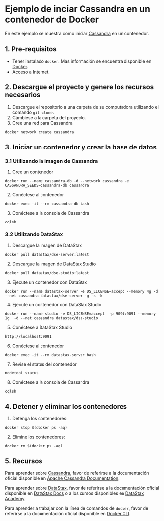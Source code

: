 # Ejemplo de inciar Cassandra en un contenedor de Docker

En este ejemplo se muestra como iniciar [Cassandra](http://cassandra.apache.org/) en un contenedor.


## 1. Pre-requisitos

* Tener instalado `docker`. Mas información se encuentra disponible en [Docker](https://www.docker.com/community-edition).
* Acceso a Internet.


## 2. Descargue el proyecto y genere los recursos necesarios

1. Descargue el repositorio a una carpeta de su computadora utilizando el comando `git clone`.
2. Cámbiese a la carpeta del proyecto.
3. Cree una red para Cassandra

`docker network create cassandra`


## 3. Iniciar un contenedor y crear la base de datos

### 3.1 Utilizando la imagen de Cassandra

1. Cree un contenedor

`docker run --name cassandra-db -d --network cassandra -e CASSANDRA_SEEDS=cassandra-db cassandra` 

2. Conéctese al contenedor

`docker exec -it --rm cassandra-db bash`

3. Conéctese a la consola de Cassandra

`cqlsh`

### 3.2 Utilizando DataStax

1. Descargue la imagen de DataStax

`docker pull datastax/dse-server:latest`

2. Descargue la imagen de DataStax Studio

`docker pull datastax/dse-studio:latest`

3. Ejecute un contenedor con DataStax

`docker run --name datastax-server -e DS_LICENSE=accept --memory 4g -d --net cassandra datastax/dse-server -g -s -k`

4. Ejecute un contenedor con DataStax Studio

`docker run --name studio -e DS_LICENSE=accept  -p 9091:9091 --memory 1g  -d --net cassandra datastax/dse-studio`

5. Conéctese a DataStax Studio

`http://localhost:9091`

6. Conéctese al contenedor

`docker exec -it --rm datastax-server bash`

7. Revise el status del contenedor 

`nodetool status`

8. Conéctese a la consola de Cassandra

`cqlsh`


## 4. Detener y eliminar los contenedores

1. Detenga los contenedores:

`docker stop $(docker ps -aq)`

2. Elimine los contenedores:

`docker rm $(docker ps -aq)`


## 5. Recursos

Para aprender sobre [Cassandra](http://cassandra.apache.org/), favor de referirse a la documentación oficial disponible en [Apache Cassandra Documentation](http://cassandra.apache.org/doc/latest/).

Para aprender sobre [DataStax](https://www.datastax.com/), favor de referirse a la documentación oficial disponible en [DataStax Docs](https://docs.datastax.com/en/landing_page/doc/landing_page/current.html) o a los cursos disponibles en [DataStax Academy](https://academy.datastax.com/).

Para aprender a trabajar con la línea de comandos de `docker`, favor de referirse a la documentación oficial disponible en [Docker CLI](https://docs.docker.com/engine/reference/commandline/cli/).
